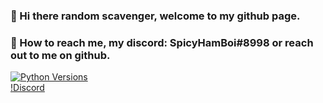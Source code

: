 ### 👋 Hi there random scavenger, welcome to my github page.
### 📡 How to reach me, my discord: SpicyHamBoi#8998 or reach out to me on github.
[![Python Versions](https://img.shields.io/badge/python-3.6%20%7C%203.7%20%7C%203.8-orange)](https://github.com/SpicyHamBoi)  
[!Discord](https://img.shields.io/badge/Discord-7289DA?style=for-the-badge&logo=discord&logoColor=white)
<!--
**SpicyHamBoi/SpicyHamBoi** is a ✨ _special_ ✨ repository because its `README.md` (this file) appears on your GitHub profile.

Here are some ideas to get you started:

- 🔭 I’m currently working on ...
- 🌱 I’m currently learning ...
- 👯 I’m looking to collaborate on ...
- 🤔 I’m looking for help with ...
- 💬 Ask me about ...
- 📫 How to reach me: ...
- 😄 Pronouns: ...
- ⚡ Fun fact: ...
-->
